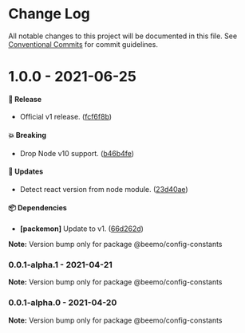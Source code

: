 # Change Log

All notable changes to this project will be documented in this file.
See [Conventional Commits](https://conventionalcommits.org) for commit guidelines.

# 1.0.0 - 2021-06-25

#### 🎉 Release

- Official v1 release. ([fcf6f8b](https://github.com/beemojs/dev/commit/fcf6f8b))

#### 💥 Breaking

- Drop Node v10 support. ([b46b4fe](https://github.com/beemojs/dev/commit/b46b4fe))

#### 🚀 Updates

- Detect react version from node module. ([23d40ae](https://github.com/beemojs/dev/commit/23d40ae))

#### 📦 Dependencies

- **[packemon]** Update to v1. ([66d262d](https://github.com/beemojs/dev/commit/66d262d))

**Note:** Version bump only for package @beemo/config-constants





### 0.0.1-alpha.1 - 2021-04-21

**Note:** Version bump only for package @beemo/config-constants





### 0.0.1-alpha.0 - 2021-04-20

**Note:** Version bump only for package @beemo/config-constants
